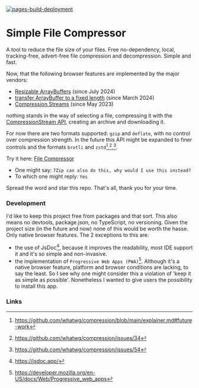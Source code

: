 [![pages-build-deployment](https://github.com/39zde/simple-file-compressor/actions/workflows/pages/pages-build-deployment/badge.svg?branch=main)](https://github.com/39zde/simple-file-compressor/actions/workflows/pages/pages-build-deployment)
# Simple File Compressor
A tool to reduce the file size of your files. Free no-dependency, local, tracking-free, advert-free file compression and decompression. Simple and fast.

Now, that the following browser features are implemented by the major vendors: 

- [Resizable ArrayBuffers](https://developer.mozilla.org/en-US/docs/Web/JavaScript/Reference/Global_Objects/ArrayBuffer/resizable#browser_compatibility) (since July 2024)
- [transfer ArrayBuffer to a fixed length](https://developer.mozilla.org/en-US/docs/Web/JavaScript/Reference/Global_Objects/ArrayBuffer/transferToFixedLength#browser_compatibility) (since March 2024)
- [Compression Streams](https://developer.mozilla.org/en-US/docs/Web/API/Compression_Streams_API#browser_compatibility) (since May 2023)

nothing stands in the way of selecting a file, compressing it with the [CompressionStream API](https://developer.mozilla.org/en-US/docs/Web/API/CompressionStream), creating an archive and downloading it.

For now there are two formats supported: `gzip` and `deflate`, with no control over compression strength. 
In the future this API might be expanded to finer controls and the formats `brotli` and `zstd`[^1],[^2],[^3].

Try it here: [File Compressor](https://39zde.github.io/simple-file-compressor/)

- One might say: `7Zip can also do this, why would I use this instead?`
- To which one might reply: `Yes`

Spread the word and star this repo. That's all, thank you for your time.

### Development

I'd like to keep this project free from packages and that sort. This also means no devtools, package.json, no TypeScript, no versioning. Given the project size (in the future and now) none of this would be worth the hasse. Only native browser features. 
The 2 exceptions to this are:
- the use of JsDoc[^4], because it improves the readability, most IDE support it and it's so simple and non-invasive. 
- the implementation of `Progressive Web Apps (PWA)`[^5]. Although it's a native browser feature, platform and browser conditions are lacking, to say the least. So I see why one might consider this a violation of 'keep it as simple as possible'. Nonetheless I wanted to give users the possibility to install this app. 

### Links

[^1]: https://github.com/whatwg/compression/blob/main/explainer.md#future-work
[^2]: https://github.com/whatwg/compression/issues/34
[^3]: https://github.com/whatwg/compression/issues/54
[^4]: https://jsdoc.app/
[^5]: https://developer.mozilla.org/en-US/docs/Web/Progressive_web_apps
